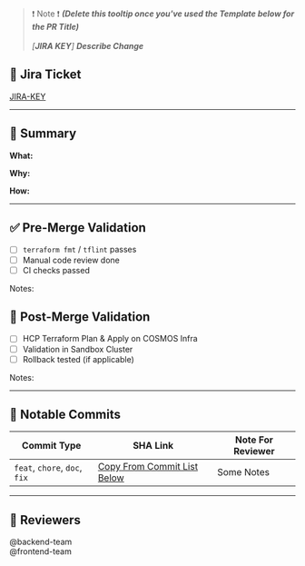 > ❗ Note ❗ **_(Delete this tooltip once you've used the Template below for the PR Title)_**<br>
><br>_[**JIRA KEY**] **Describe Change**_<br>

## 🧩 Jira Ticket

<!-- IMPORTANT AS CONTEXT! Link to JIRA ticket will be checked by the reviewer -->
[JIRA-KEY](https://sefire.atlassian.net/browse/ABC-123)

---

## 📌 Summary

**What:**
<!-- 1 sentence on what is being changed? -->

**Why:**
<!-- 1 sentence on why this approach? -->

**How:**
<!-- 1 sentence on how this solves the issue -->

---

## ✅ Pre-Merge Validation

- [ ] `terraform fmt` / `tflint` passes
- [ ] Manual code review done
- [ ] CI checks passed

Notes:
<!-- Add logs, screenshots, or links to plan/apply output if needed -->

## 🚀 Post-Merge Validation

- [ ] HCP Terraform Plan & Apply on COSMOS Infra
- [ ] Validation in Sandbox Cluster
- [ ] Rollback tested (if applicable)

Notes:
<!-- Add logs, screenshots, or links to plan/apply output if needed -->

---

## 📜 Notable Commits
<!-- 1 sentence on how this solves the issue -->
| Commit Type           | SHA Link                        | Note For Reviewer |
|-----------------------|---------------------------------|-------------------|
| `feat`, `chore`, `doc`, `fix` | [Copy From Commit List Below]() | Some Notes        |

---

## 👀 Reviewers
<!-- Or specific usernames; refer to CODEOWNERS -->
<!-- Based on Org Graph, Tag the teams that will be affected here -->
@backend-team  
@frontend-team  

